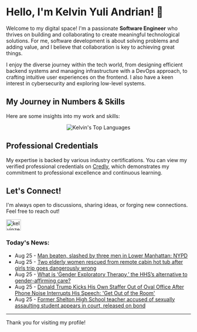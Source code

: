 # Hello, I'm Kelvin Yuli Andrian! 👋

Welcome to my digital space! I'm a passionate **Software Engineer** who thrives on building and collaborating to create meaningful technological solutions. For me, software development is about solving problems and adding value, and I believe that collaboration is key to achieving great things.

I enjoy the diverse journey within the tech world, from designing efficient backend systems and managing infrastructure with a DevOps approach, to crafting intuitive user experiences on the frontend. I also have a keen interest in cybersecurity and exploring low-level systems.

## My Journey in Numbers & Skills

Here are some insights into my work and skills:

<p align="center">
  <img src="https://github-readme-stats.vercel.app/api/top-langs/?username=kelvinzer0&layout=compact&theme=radical" alt="Kelvin's Top Languages" />
</p>

## Professional Credentials

My expertise is backed by various industry certifications. You can view my verified professional credentials on [Credly](https://www.credly.com/users/kelvin-yuli-andrian/badges), which demonstrates my commitment to professional excellence and continuous learning.

## Let's Connect!

I'm always open to discussions, sharing ideas, or forging new connections. Feel free to reach out!

<p align="left">
    <a href="https://linkedin.com/in/kelvinzero" target="blank"><img align="center" src="https://cdn.jsdelivr.net/npm/simple-icons@3.0.1/icons/linkedin.svg" alt="kelvinzero" height="30" width="40" /></a>
</p>

### Today's News:

<!-- feed start -->
- Aug 25 - [Man beaten, slashed by three men in Lower Manhattan: NYPD](https://www.yahoo.com/news/articles/man-beaten-slashed-three-men-215005213.html)
- Aug 25 - [Two elderly women rescued from remote cabin hot tub after girls trip goes dangerously wrong](https://www.yahoo.com/news/articles/two-elderly-women-rescued-remote-214427094.html)
- Aug 25 - [What is ‘Gender Exploratory Therapy,’ the HHS’s alternative to gender-affirming care?](https://www.yahoo.com/news/articles/gender-exploratory-therapy-hhs-alternative-214326302.html)
- Aug 25 - [Donald Trump Kicks His Own Staffer Out of Oval Office After Phone Noise Interrupts His Speech: 'Get Out of the Room'](https://www.yahoo.com/news/articles/donald-trump-kicks-own-staffer-212209042.html)
- Aug 25 - [Former Shelton High School teacher accused of sexually assaulting student appears in court, released on bond](https://www.yahoo.com/news/articles/former-shelton-high-school-teacher-205113280.html)
<!-- feed end -->

---

Thank you for visiting my profile!
